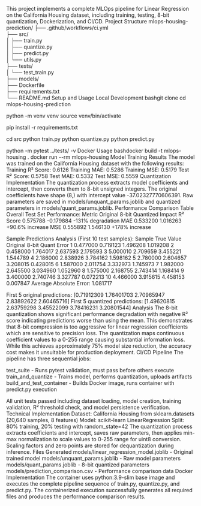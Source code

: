 This project implements a complete MLOps pipeline for Linear Regression on the California Housing dataset, including training, testing, 8-bit quantization, Dockerization, and CI/CD.
Project Structure
mlops-housing-prediction/
├── .github/workflows/ci.yml    
├── src/                        
│   ├── train.py               
│   ├── quantize.py            
│   ├── predict.py             
│   └── utils.py               
├── tests/                      
│   └── test_train.py          
├── models/                     
├── Dockerfile                  
├── requirements.txt            
└── README.md
Setup and Usage
Local Development
bashgit clone <repository-url>
cd mlops-housing-prediction

python -m venv venv
source venv/bin/activate  

pip install -r requirements.txt

cd src
python train.py
python quantize.py
python predict.py

python -m pytest ../tests/ -v
Docker Usage
bashdocker build -t mlops-housing .
docker run --rm mlops-housing
Model Training Results
The model was trained on the California Housing dataset with the following results:
Training R² Score: 0.6126
Training MAE: 0.5286
Training MSE: 0.5179
Test R² Score: 0.5758
Test MAE: 0.5332
Test MSE: 0.5559
Quantization Implementation
The quantization process extracts model coefficients and intercept, then converts them to 8-bit unsigned integers. The original coefficients have shape (8,) with intercept value -37.02327770606391.
Raw parameters are saved in models/unquant_params.joblib and quantized parameters in models/quant_params.joblib.
Performance Comparison Table
Overall Test Set Performance:
Metric          Original        8-bit Quantized     Impact
R² Score        0.575788        -0.179884          -131% degradation
MAE             0.533200        1.016263           +90.6% increase
MSE             0.555892        1.546130           +178% increase

Sample Predictions Analysis (First 10 test samples):
Sample  True Value   Original     8-bit Quant   Error
1       0.477000     0.719123     1.496208      1.019208
2       0.458000     1.764017     2.637593      2.179593
3       5.000010     2.709659     3.455221      1.544789
4       2.186000     2.838926     3.784162      1.598162
5       2.780000     2.604657     3.208015      0.428015
6       1.587000     2.011754     3.332973      1.745973
7       1.982000     2.645500     3.034960      1.052960
8       1.575000     2.168755     2.743414      1.168414
9       3.400000     2.740746     3.327787      0.072213
10      4.466000     3.915615     4.458153      0.007847
Average Absolute Error: 1.081717

First 5 original predictions: [0.71912309 1.76401703 2.70965947 2.83892622 2.60465716]
First 5 quantized predictions: [1.49620815 2.63759298 3.45522099 3.78416231 3.20801544]
Analysis
The 8-bit quantization shows significant performance degradation with negative R² score indicating predictions worse than using the mean. This demonstrates that 8-bit compression is too aggressive for linear regression coefficients which are sensitive to precision loss.
The quantization maps continuous coefficient values to a 0-255 range causing substantial information loss. While this achieves approximately 75% model size reduction, the accuracy cost makes it unsuitable for production deployment.
CI/CD Pipeline
The pipeline has three sequential jobs:

test_suite - Runs pytest validation, must pass before others execute
train_and_quantize - Trains model, performs quantization, uploads artifacts
build_and_test_container - Builds Docker image, runs container with predict.py execution

All unit tests passed including dataset loading, model creation, training validation, R² threshold check, and model persistence verification.
Technical Implementation
Dataset: California Housing from sklearn.datasets (20,640 samples, 8 features)
Model: scikit-learn LinearRegression
Split: 80% training, 20% testing with random_state=42
The quantization process extracts coefficients and intercept, saves raw parameters, then applies min-max normalization to scale values to 0-255 range for uint8 conversion. Scaling factors and zero points are stored for dequantization during inference.
Files Generated
models/linear_regression_model.joblib - Original trained model
models/unquant_params.joblib - Raw model parameters
models/quant_params.joblib - 8-bit quantized parameters
models/prediction_comparison.csv - Performance comparison data
Docker Implementation
The container uses python:3.9-slim base image and executes the complete pipeline sequence of train.py, quantize.py, and predict.py. The containerized execution successfully generates all required files and produces the performance comparison results.